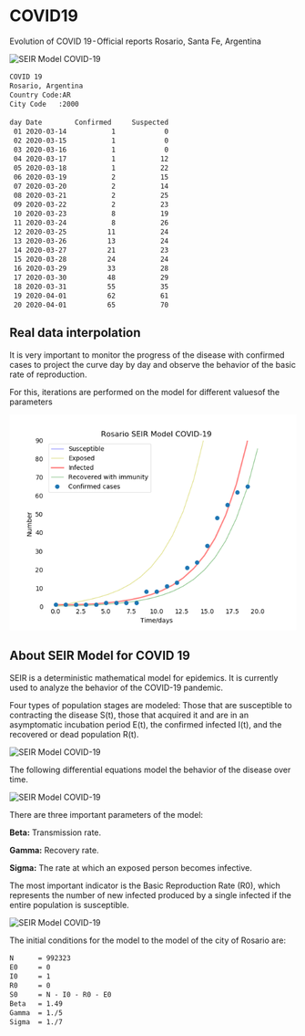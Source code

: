 # COVID19

Evolution of COVID 19 - Official reports
Rosario, Santa Fe, Argentina

![SEIR Model COVID-19](/img/seir-covid19.png)

```
COVID 19
Rosario, Argentina
Country Code:AR
City Code   :2000

day Date        Confirmed     Suspected
 01 2020-03-14           1            0       
 02 2020-03-15           1            0
 03 2020-03-16           1            0
 04 2020-03-17           1           12
 05 2020-03-18           1           22
 06 2020-03-19           2           15
 07 2020-03-20           2           14
 08 2020-03-21           2           25
 09 2020-03-22           2           23
 10 2020-03-23           8           19
 11 2020-03-24           8           26
 12 2020-03-25          11           24
 13 2020-03-26          13           24
 14 2020-03-27          21           23
 15 2020-03-28          24           24
 16 2020-03-29          33           28
 17 2020-03-30          48           29
 18 2020-03-31          55           35
 19 2020-04-01          62           61
 20 2020-04-01          65           70
```
## Real data interpolation

It is very important to monitor the progress of the disease with confirmed cases to project the curve day by day and observe the behavior of the basic rate of reproduction.

For this, iterations are performed on the model for different values ​​of the parameters

![SEIR Model COVID-19](/img/seir-interpolation.png)

## About SEIR Model for COVID 19
SEIR is a deterministic mathematical model for epidemics. It is currently used to analyze the behavior of the COVID-19 pandemic.

Four types of population stages are modeled: Those that are susceptible to contracting the disease S(t), those that acquired it and are in an asymptomatic incubation period E(t), the confirmed infected I(t), and the recovered or dead population R(t).

![SEIR Model COVID-19](/img/seir-blocks.png)

The following differential equations model the behavior of the disease over time.

![SEIR Model COVID-19](/img/seir-diffeq.png)

There are three important parameters of the model:

**Beta:**  Transmission rate.

**Gamma:** Recovery rate.

**Sigma:** The rate at which an exposed person becomes infective.  

The most important indicator is the Basic Reproduction Rate (R0), which represents the number of new infected produced by a single infected if the entire population is susceptible.

![SEIR Model COVID-19](/img/seir-r0.png)


The initial conditions for the model to the model of the city of Rosario are:

```
N      = 992323
E0     = 0
I0     = 1
R0     = 0
S0     = N - I0 - R0 - E0
Beta   = 1.49
Gamma  = 1./5
Sigma  = 1./7
```
